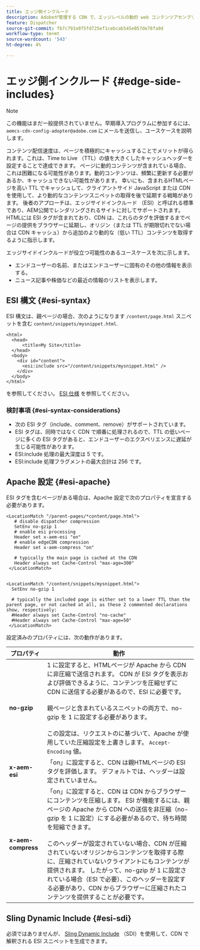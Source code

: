 ```yaml
---
title: エッジ側インクルード
description: Adobeが管理する CDN で、エッジレベルの動的 web コンテンツアセンブリ用のマークアップ言語であるエッジサイドインクルード（ESI）がサポートされるようになりました。
feature: Dispatcher
source-git-commit: fb7c793a975fd725ef1cebcab545e057de78fa9d
workflow-type: tm+mt
source-wordcount: '543'
ht-degree: 4%

---
```


# エッジ側インクルード {#edge-side-includes}

>[!NOTE]
>この機能はまだ一般提供されていません。早期導入プログラムに参加するには、`aemcs-cdn-config-adopter@adobe.com` にメールを送信し、ユースケースを説明します。

コンテンツ配信速度は、ページを積極的にキャッシュすることでメリットが得られます。これは、Time to Live （TTL）の値を大きくしたキャッシュヘッダーを設定することで達成できます。 ページに動的コンテンツが含まれている場合、これは困難になる可能性があります。動的コンテンツは、頻繁に更新する必要があるか、キャッシュできない可能性があります。 幸いにも、含まれるHTMLページを高い TTL でキャッシュして、クライアントサイド JavaScript または CDN を使用して、より動的なコンテンツスニペットの取得を後で延期する戦略があります。 後者のアプローチは、エッジサイドインクルード （ESI）と呼ばれる標準であり、AEM公開でレンダリングされるサイトに対してサポートされます。 HTMLには ESI タグが含まれており、CDN は、これらのタグを評価するまでページの提供をブラウザーに延期し、オリジン（または TTL が期限切れでない場合は CDN キャッシュ）から追加のより動的な（低い TTL）コンテンツを取得するように指示します。

エッジサイドインクルードが役立つ可能性のあるユースケースを次に示します。

* エンドユーザーの名前、またはエンドユーザーに固有のその他の情報を表示する。
* ニュース記事や株価などの最近の情報のリストを表示します。

## ESI 構文 {#esi-syntax}

ESI 構文は、親ページの場合、次のようになります `/content/page.html` スニペットを含む `content/snippets/mysnippet.html`.

```
<html>
  <head>
      <title>My Site</title>
  </head>
  <body>
    <div id="content">
      <esi:include src="/content/snippets/mysnippet.html" />
    </div>
  </body>
</html>
```

を参照してください。 [ESI 仕様](https://www.w3.org/TR/esi-lang/) を参照してください。

### 検討事項 {#esi-syntax-considerations}

* 次の ESI タグ（include、comment、remove）がサポートされています。
* ESI タグは、同時ではなく CDN で順番に処理されるので、TTL の低いページに多くの ESI タグがあると、エンドユーザーのエクスペリエンスに遅延が生じる可能性があります。
* ESI:include 処理の最大深度は 5 です。
* ESI:include 処理フラグメントの最大合計は 256 です。


## Apache 設定 {#esi-apache}

ESI タグを含むページがある場合は、Apache 設定で次のプロパティを宣言する必要があります。

```
<LocationMatch "/parent-pages/*content/page.html">
   # disable dispatcher compression
   SetEnv no-gzip 1
   # enable esi processing 
   Header set x-aem-esi "on"
   # enable edgeCDN compression
   Header set x-aem-compress "on"

   # typically the main page is cached at the CDN
   Header always set Cache-Control "max-age=300"
 </LocationMatch>


<LocationMatch "/content/snippets/mysnippet.html">
  SetEnv no-gzip 1

  # typically the included page is either set to a lower TTL than the parent page, or not cached at all, as these 2 commented declarations show, respectively:
  #Header always set Cache-Control "no-cache"
  #Header always set Cache-Control "max-age=50"
 </LocationMatch> 
```

設定済みのプロパティには、次の動作があります。

| プロパティ | 動作 |
|-----------|--------------------------|
| **no-gzip** | 1 に設定すると、HTMLページが Apache から CDN に非圧縮で送信されます。 CDN が ESI タグを表示および評価できるように、コンテンツを圧縮せずに CDN に送信する必要があるので、ESI に必要です。<br/><br/>親ページと含まれているスニペットの両方で、no-gzip を 1 に設定する必要があります。<br/><br/>この設定は、リクエストのに基づいて、Apache が使用していた圧縮設定を上書きします。 `Accept-Encoding` 値。 |
| **x-aem-esi** | 「on」に設定すると、CDN は親HTMLページの ESI タグを評価します。  デフォルトでは、ヘッダーは設定されていません。 |
| **x-aem-compress** | 「on」に設定すると、CDN は CDN からブラウザーにコンテンツを圧縮します。 ESI が機能するには、親ページの Apache から CDN への送信を非圧縮（no-gzip を 1 に設定）にする必要があるので、待ち時間を短縮できます。<br/><br/>このヘッダーが設定されていない場合、CDN が圧縮されていないオリジンからコンテンツを取得する際に、圧縮されていないクライアントにもコンテンツが提供されます。 したがって、no-gzip が 1 に設定されている場合（ESI で必要）、このヘッダーを設定する必要があり、CDN からブラウザーに圧縮されたコンテンツを提供することが必要です。 |

## Sling Dynamic Include {#esi-sdi}

必須ではありませんが、 [Sling Dynamic Include](https://sling.apache.org/documentation/bundles/dynamic-includes.html) （SDI）を使用して、CDN で解釈される ESI スニペットを生成できます。

